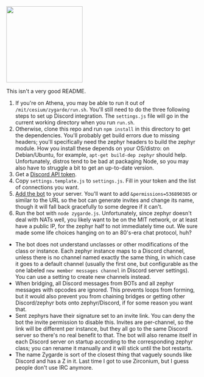 <img src="https://cdn.bulbagarden.net/upload/9/93/718Zygarde-Cell.png" width="200">

This isn't a very good README.

1. If you're on Athena, you may be able to run it out of `/mit/cesium/zygarde/run.sh`. You'll still need to do the three following steps to set up Discord integration. The `settings.js` file will go in the current working directory when you run `run.sh`.
1. Otherwise, clone this repo and run `npm install` in this directory to get the dependencies. You'll probably get build errors due to missing headers; you'll specifically need the zephyr headers to build the zephyr module. How you install these depends on your OS/distro: on Debian/Ubuntu, for example, `apt-get build-dep zephyr` should help. Unfortunately, distros tend to be bad at packaging Node, so you may also have to struggle a bit to get an up-to-date version.
1. Get a [Discord API token](https://discordjs.guide/#/preparations/setting-up-a-bot-application).
1. Copy `settings.template.js` to `settings.js`. Fill in your token and the list of connections you want.
1. [Add the bot](https://discordjs.guide/#/preparations/adding-your-bot-to-servers) to your server. You'll want to add `&permissions=536890385` or similar to the URL so the bot can generate invites and change its name, though it will fall back gracefully to some degree if it can't.
1. Run the bot with `node zygarde.js`. Unfortunately, since zephyr doesn't deal with NATs well, you likely want to be on the MIT network, or at least have a public IP, for the zephyr half to not immediately time out. We sure made some life choices hanging on to an 80's-era chat protocol, huh?
- The bot does not understand unclasses or other modifications of the class or instance. Each zephyr instance maps to a Discord channel, unless there is no channel named exactly the same thing, in which case it goes to a default channel (usually the first one, but configurable as the one labeled `new member messages channel` in Discord server settings). You can use a setting to create new channels instead.
- When bridging, all Discord messages from BOTs and all zephyr messages with opcodes are ignored. This prevents loops from forming, but it would also prevent you from chaining bridges or getting other Discord/zephyr bots onto zephyr/Discord, if for some reason you want that.
- Sent zephyrs have their signature set to an invite link. You can deny the bot the invite permission to disable this. Invites are per-channel, so the link will be different per instance, but they all go to the same Discord server so there's no real benefit to that. The bot will also rename itself in each Discord server on startup according to the corresponding zephyr class; you can rename it manually and it will stick until the bot restarts.
- The name Zygarde is sort of the closest thing that vaguely sounds like Discord and has a Z in it. Last time I got to use Zirconium, but I guess people don't use IRC anymore.
